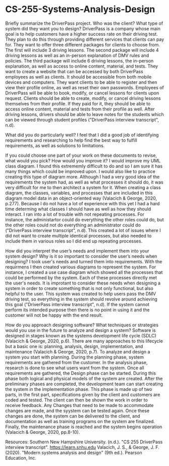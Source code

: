 # CS-255-Systems-Analysis-Design

Briefly summarize the DriverPass project. Who was the client? What type of system did they want you to design?
DriverPass is a company whose main goal is to help customers have a higher success rate on their driving test. They plan to do this through providing different services that clients can pay for. They want to offer three different packages for clients to choose from. The first will include 3 driving lessons. The second package will include 4 driving lessons as well as an in-person explanation of DMV rules and policies. The third package will include 6 driving lessons, the in-person explanation, as well as access to online content, material, and tests. They want to create a website that can be accessed by both DriverPass employees as well as clients. It should be accessible from both mobile devices and computers. They want clients to be able to register and then view their profile online, as well as reset their own passwords. Employees of DriverPass will be able to book, modify, or cancel lessons for clients upon request. Clients should be able to create, modify, or cancel driving lessons themselves from their profile. If they paid for it, they should be able to access online content, material and tests from their profile as well. After driving lessons, drivers should be able to leave notes for the students which can be viewed through student profiles ("DriverPass interview transcript", n.d). 

What did you do particularly well?
I feel that I did a good job of identifying requirements and researching to help find the best way to fulfill requirements, as well as solutions to limitations.  

If you could choose one part of your work on these documents to revise, what would you pick? How would you improve it?
I would improve my UML class diagram. I found this extrememly difficult to do and so I am sure it has many things which could be improved upon. I would also like to practice creating this type of diagram more. Although I had a very good idea of the requirements the system had, as well as what processes it should do, it was very difficult for me to then architect a system for it. When creating a class diagram, the classes, variables, and processes that are included in this diagram model data in an object-oriented way (Valacich & George, 2020, p.277). Because I do not have a lot of experience with this yet I had a hard time determing what classes I should have as well as how they should interact. I ran into a lot of trouble with not repeating processes. For instance, the administartor could do everything the other roles could do, but the other roles could not do everything an administrator could do ("DriverPass interview transcript", n.d). This created a lot of issues where I did not want to create multiple identical processes, but also needed to include them in various roles so I did end up repeating processes. 

How did you interpret the user’s needs and implement them into your system design? Why is it so important to consider the user’s needs when designing?
I took user's needs and turned them into requirements. With the requirmens I then created various diagrams to represent the system. For instance, I created a use case diagram which showed all the processes that could be performed by the system. Each of these processes directly met the user's needs. It is improtant to consider these needs when designing a system in order to create something that is not only functional, but also helpful to the user. This system was created to help users pass the DMV driving test, so everything in the system should revolve around achieving this goal ("DriverPass interview transcript", n.d). If the system cannot perform its intended purpose then there is no point in using it and the customer will not be happy with the end result.     

How do you approach designing software? What techniques or strategies would you use in the future to analyze and design a system?
Software is designed in stages known as the systems development life cycle (SDLC) (Valacich & George, 2020, p.6). There are many approaches to this lifecycle but a basic one is: planning, analysis, design, implementation, and maintenance (Valacich & George, 2020, p.7). To analyze and design a system you start with planning. During the planning phase, system requirements are gathered from the customer. In the analysis phase, research is done to see what users want from the system. Once all requirements are gathered, the Design phase can be started. During this phase both logical and physical models of the system are created. After the preliminary phases are completed, the development team can start creating the system in the implementation phase. This phase is made up of two parts, in the first part, specifications given by the client and customers are coded and tested. The client can then be shown the work in order to receive feedback. Any Changes that need to be made to accommodate changes are made, and the syystem can be tested again. Once these changes are done, the system can be delivered to the client, and documentation as well as training programs on the system are finalized. Finally, the maintenance phase is reached and the system begins operation (Valacich & George, 2020, pp.8-10).

Resources: 
Southern New Hampshire University. (n.d.). "CS 255 DriverPass interview transcript". https://learn.snhu.edu
Valacich, J. S., & George, J. F. (2020). "Modern systems analysis and design" (9th ed.). Pearson Education, Inc.
 
